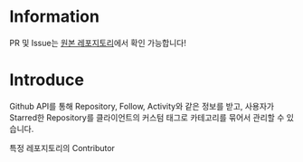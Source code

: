 # Information
PR 및 Issue는 [원본 레포지토리](https://github.com/APPSCHOOL1-REPO/finalproject-gitspace)에서 확인 가능합니다!

# Introduce
Github API를 통해 Repository, Follow, Activity와 같은 정보를 받고, 사용자가 Starred한 Repository를 클라이언트의 커스텀 태그로 카테고리를 묶어서 관리할 수 있습니다.

특정 레포지토리의 Contributor
